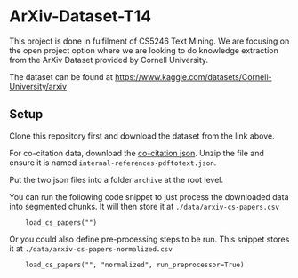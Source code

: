 # ArXiv-Dataset-T14

This project is done in fulfilment of CS5246 Text Mining. We are focusing on the open project option where we are looking to do knowledge extraction from the ArXiv Dataset provided by Cornell University.

The dataset can be found at https://www.kaggle.com/datasets/Cornell-University/arxiv

## Setup
Clone this repository first and download the dataset from the link above.

For co-citation data, download the [co-citation json](https://github.com/mattbierbaum/arxiv-public-datasets/releases/download/v0.2.0/internal-references-v0.2.0-2019-03-01.json.gz). Unzip the file and ensure it is named ```internal-references-pdftotext.json```.

Put the two json files into a folder ```archive``` at the root level.

You can run the following code snippet to just process the downloaded data into segmented chunks. It will then store it at ```./data/arxiv-cs-papers.csv```
```
    load_cs_papers("")
```

Or you could also define pre-processing steps to be run. This snippet stores it at ```./data/arxiv-cs-papers-normalized.csv```
```
    load_cs_papers("", "normalized", run_preprocessor=True)
```